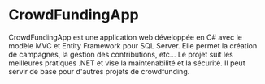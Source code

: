 # CrowdFundingApp
CrowdFundingApp est une application web développée en C# avec le modèle MVC et Entity Framework pour SQL Server. Elle permet la création de campagnes, la gestion des contributions, etc... Le projet suit les meilleures pratiques .NET et vise la maintenabilité et la sécurité. Il peut servir de base pour d'autres projets de crowdfunding.
